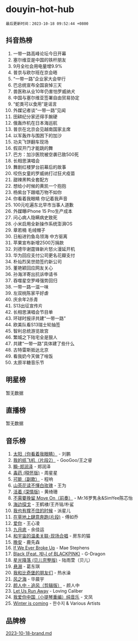 # douyin-hot-hub

`最后更新时间：2023-10-18 09:52:44 +0800`

## 抖音热榜

1. 一带一路高峰论坛今日开幕
1. 塞尔维亚是中国的铁杆朋友
1. 9月全社会用电量增9.9%
1. 普京与欧尔班在京会晤
1. “一带一路”企业家大会举行
1. 巴总统宣布全国哀悼三天
1. 兽医称从业10年仍害怕罗威纳犬
1. 中国与塞尔维亚签署自由贸易协定
1. “蛇类可以食用”是谣言
1. 外媒记者谈“一带一路”见闻
1. 田耕纪分家还得手腕硬
1. 俄轰炸机在日本海巡航
1. 普京在北京会见越南国家主席
1. 以军轰炸与围困下的加沙
1. 功夫飞饼翻车现场
1. 假双开门才能跳的舞
1. 巴方：加沙医院被空袭已致500死
1. 长相思演唱会
1. 舞剧红楼梦台前幕后的故事
1. 咬伤女童的罗威纳打过狂犬疫苗
1. 甜辣黑鸭全套配方
1. 想给小时候的黄凯一个抱抱
1. 杨紫台下跟唱万物不如你
1. 你看着我眼睛 你记着我声音
1. 100元吃遍东北早市当事人道歉
1. 外媒曝iPhone 15 Pro生产成本
1. 问心病人隐瞒病史致死
1. 小米启用全新操作系统澎湃OS
1. 章若楠 毛绒帽子
1. 日船进钓鱼岛领海 中方驱离
1. 苹果宣布新增2500万捐款
1. 刘德华谢霆锋新片怒火漫延开机
1. 华为回应支付公司更名花瓣支付
1. 朴灿烈吴世勋签约新公司
1. 董艳颖回应网友关心
1. 孙海洋寄出抗诉申请书
1. 吞噬星空罗峰强势回归
1. 一带一路一滋一味
1. 左双桃陈家平好虐
1. 庆余年2杀青
1. S13出征宣传片
1. 长相思演唱会节目单
1. 环球时报评共建“一带一路”
1. 欧美队看S13瑞士轮抽签
1. 智利总统游览故宫
1. 繁城之下陆宅全是狠人
1. 共建“一带一路”具体建了些什么
1. 古特雷斯抵达北京
1. 看我奶今天做了啥饭
1. 太原半糖音乐节

## 明星榜

暂无数据

## 直播榜

暂无数据

## 音乐榜

1. [太阳（你看着我眼睛）](https://sf3-cdn-tos.douyinstatic.com/obj/tos-cn-ve-2774/ogWbyIQnlBFImVbeDocRdCIYtBHlbJXgfZMvgz) - 刘鹏
1. [我的纸飞机（片段2）](https://sf6-cdn-tos.douyinstatic.com/obj/tos-cn-ve-2774/oM2ZrKcg2CD5AeRB2gkeXOFB1IxAGJdZPazYHf) - GooGoo/王之睿
1. [瞬-郑润泽](https://sf6-cdn-tos.douyinstatic.com/obj/tos-cn-ve-2774/oYXHIohzvbNAzBhHgyksWpRM4bfkDsBdBDAynw) - 郑润泽
1. [毒药 (释怀版)](https://sf3-cdn-tos.douyinstatic.com/obj/tos-cn-ve-2774/oYILMEAzspdZBIzy4frJNB8ZHPHWAhiwowd4Ad) - 周星星
1. [可能（副歌）](https://sf3-cdn-tos.douyinstatic.com/obj/tos-cn-ve-2774/cde1731888894259b333569393c2fb51) - 程响
1. [山茶花读不懂白玫瑰](https://sf6-cdn-tos.douyinstatic.com/obj/tos-cn-ve-2774/osfn8B7DktrRHEPJgPCfDbw7QDQEkwC16BxZg9) - 王为
1. [活着 (深情版)](https://sf6-cdn-tos.douyinstatic.com/obj/tos-cn-ve-2774/oY8r2TelECK2BPZbDCj8xZKBQfPbwQyCt1cggn) - 黄绮珊
1. [不需要挽留 Move On（前奏）](https://sf6-cdn-tos.douyinstatic.com/obj/tos-cn-ve-2774/ooCBhgCCkF4nExzQL9WZSUbitfA8IsDkgQIYhe) - Mr.16罗隽永&SimYee陈芯怡
1. [海边探戈](https://sf6-cdn-tos.douyinstatic.com/obj/tos-cn-ve-2774/os9gE0VQCGqt6VQkZDyBBYvfSDY0QFe3vVmubn) - 王鹤棣/王齐铭/朴鲨
1. [我也有撑不住的时候](https://sf6-cdn-tos.douyinstatic.com/obj/tos-cn-ve-2774/okmtBE1dkIBhwxeiBJeDgQnQtICZWIJUI2bjQr) - 派星儿
1. [在草地上肆意奔跑(片段)](https://sf6-cdn-tos.douyinstatic.com/obj/tos-cn-ve-2774/8831d494742f45dabdfa8adb8b817259) - 傅如乔
1. [爱你](https://sf3-cdn-tos.douyinstatic.com/obj/tos-cn-ve-2774/oEfyTFYX4gOL9DMKAJebDCAASw8hYVIXz1nYaf) - 王心凌
1. [九月底](https://sf3-cdn-tos.douyinstatic.com/obj/tos-cn-ve-2774/oMfewG4PDTFhF8iz3OGQ7ABH5i6fCgnMaoCbzZ) - 余佳运
1. [和宇宙的温柔关联-现场合唱](https://sf3-cdn-tos.douyinstatic.com/obj/tos-cn-ve-2774/o0hONGDYQBgk0e5bqDeQOonVmncA6tC2nBwZLT) - 房东的猫
1. [晚安](https://sf3-cdn-tos.douyinstatic.com/obj/tos-cn-ve-2774/a724c5e224464218839820f4e4fd632f) - 鹿先森
1. [If We Ever Broke Up](https://sf6-cdn-tos.douyinstatic.com/obj/tos-cn-ve-2774/o8onj5HDk0ImtBmO0URBfeyCDXQJMYkQ1gb8Zy) - Mae Stephens
1. [Black (Feat. 제니 of BLACKPINK)](https://sf6-cdn-tos.douyinstatic.com/obj/tos-cn-ve-2774/2eb92e2debbe4fe0a552bc099aef7f28) - G-Dragon
1. [星光降落 (贝儿完整版)](https://sf6-cdn-tos.douyinstatic.com/obj/tos-cn-ve-2774/okwB9hAwyAtsFFkFBzAX1hOOfQuIoMNs0W2Mwr) - 陆雨萱（贝儿）
1. [悬溺](https://sf6-cdn-tos.douyinstatic.com/obj/tos-cn-ve-2774/f3b6cc53d2e944beb7094a3ff01b4e03) - 葛东琪
1. [我和比奇堡的朋友们](https://sf3-cdn-tos.douyinstatic.com/obj/tos-cn-ve-2774/f0505db981ea4a6d91453a15924a82aa) - 热水澡
1. [风之海](https://sf6-cdn-tos.douyinstatic.com/obj/tos-cn-ve-2774/oInqZ2gFbCQvB6wZNnZlJpBcfDBQ8t1e1XwYAi) - 华晨宇
1. [颜人中 - 追风（剪辑版）](https://sf3-cdn-tos.douyinstatic.com/obj/tos-cn-ve-2774/9107f711ded6416ab3279a81d71597f7) - 颜人中
1. [Let Us Run Away](https://sf6-cdn-tos.douyinstatic.com/obj/tos-cn-ve-2774/a9a280d910044fb0b9f4f74b0b27e854) - Loving Caliber
1. [我爱你中国（小提琴重编）纯音乐](https://sf3-cdn-tos.douyinstatic.com/obj/tos-cn-ve-2774/362de867442c4051acadb0a43fd60af8) - 文凤
1. [Winter is coming](https://sf3-cdn-tos.douyinstatic.com/obj/tos-cn-ve-2774/0a6c12efb2d84f2ba9a243d4e1eebb4e) - 한수지 & Various Artists

## 品牌榜

[2023-10-18-brand.md](2023-10-18-brand.md)
